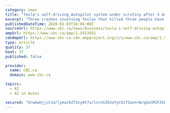 ```yaml
---
category: news
title: "Tesla's self-driving Autopilot system under scrutiny after 3 deadly crashes"
excerpt: "Three crashes involving Teslas that killed three people have increased scrutiny of the company's Autopilot driving system, just months before CEO Elon Musk has planned to put fully self-driving cars on the streets. On Sunday, a Tesla Model S sedan left a freeway in Gardena, Calif., at high speed, ran a red light and struck a Honda Civic ..."
publishedDateTime: 2020-01-03T16:04:00Z
sourceUrl: https://www.cbc.ca/news/business/tesla-s-self-driving-autopilot-system-under-scrutiny-1.5413931
ampUrl: https://www.cbc.ca/amp/1.5413931
cdnAmpUrl: https://www-cbc-ca.cdn.ampproject.org/c/s/www.cbc.ca/amp/1.5413931
type: article
quality: 37
heat: 37
published: false

provider:
  name: CBC.ca
  domain: www.cbc.ca

topics:
  - AI
  - AI in Autos

secured: "Urw4wHjjcCsd/lymaiRZfXzy0t7u/ln/nSZ0JoYyCOJ7Sann+W/qdsCRSFZkNvnGk8dCHpGoK3S/kVryaqkfYJ4ehZ/yN8Eht1+1A9mRlgV6Mg6hqVGIWXwg4lJiiXh3MzN23a9Y9Kt7GE3A0iMBpo1X0dxg2DVdopGr+MPBL/3duqD8ZhH3lipBwgJG4sUM8vTt2Wb2BkBVh6kB01B1slmkMkb/TuCbdVkDGL2yrUADGJevq65IztkKbkfjTxFuZHxCmLQgegcOJGSKJI+v8g==;b9WoRM3GHF2Gwnm9M8ChUw=="
---
```



